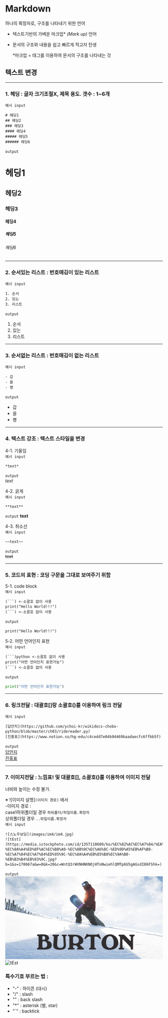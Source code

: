 # Markdown
하나의 확장자로, 구조를 나타내기 위한 언어
- 텍스트기반의 가벼운 마크업* *(Mark up)* 언어
- 문서의 구조와 내용을 쉽고 빠르게 적고자 탄생

  *마크업 = 태그를 이용하여 문서의 구조를 나타내는 것


## 텍스트 변경
---
### 1. 헤딩 : 글자 크기조절X, 제목 용도. 갯수 : 1~6개   

`예시 input`

```
# 헤딩1
## 헤딩2
### 헤딩3
#### 헤딩4
##### 헤딩5
###### 헤딩6  
```
`output`
# 헤딩1
## 헤딩2
### 헤딩3
#### 헤딩4
##### 헤딩5
###### 헤딩6  
---

### 2. 순서있는 리스트 : 번호매김이 있는 리스트
`예시 input`
```
1. 순서
2. 있는
3. 리스트
```
`output`
1. 순서
2. 있는
3. 리스트
---

### 3. 순서없는 리스트 : 번호매김이 없는 리스트
`예시 input`
```
- 갑
- 을
- 병
```
`output`
- 갑
- 을
- 병
---
### 4. 텍스트 강조 : 텍스트 스타일을 변경
4-1. 기울임  
`예시 input`
```
*text*
```    
`output`  
*text*   


4-2. 굵게  
`예시 input`
```
**text**
```    
`output`
**text**
  
4-3. 취소선  
`예시 input`
```
~~text~~
```    
`output`  
~~text~~

---
### 5. 코드의 표현 : 코딩 구문을 그대로 보여주기 위함
5-1. code block  
`예시 input`
```
(```) <-소괄호 없이 사용
print("Hello World!!!")
(```) <-소괄호 없이 사용
```
`output`
```
print("Hello World!!!")
```
5-2. 어떤 언어인지 표현  
`예시 input`
```
(```)python <-소괄호 없이 사용
print("어떤 언어인지 표현가능")
(```) <-소괄호 없이 사용
```
`output`
```python
print("어떤 언어인지 표현가능")
```

---
### 6. 링크전달 : 대괄호[]랑 소괄호()를 이용하여 링크 전달
`예시 input`
```
[답안지](https://github.com/ychoi-kr/wikidocs-chobo-python/blob/master/ch03/ridereader.py)
[진홍표](https://www.notion.so/hg-edu/c4cedd7e04b94469baadaecfc6ffbb5f)
```
`output`   
[답안지](https://github.com/ychoi-kr/wikidocs-chobo-python/blob/master/ch03/ridereader.py)  
[진홍표](https://www.notion.so/hg-edu/c4cedd7e04b94469baadaecfc6ffbb5f)

---
### 7. 이미지전달 :  느낌표! 및 대괄호[], 소괄호()를 이용하여 이미지 전달
너비와 높이는 수정 불가.

※ ![이미지 설명]`(이미지 경로)`  에서  
-이미지 경로 :  
case1하위폴더일 경우 `하위폴더/파일이름.확장자`  
상위폴더일 경우 `..파일이름.확장자`  
`예시 input`
```
![스노우보딩](images/im4/im4.jpg)  
![tEst](https://media.istockphoto.com/id/1357110609/ko/%EC%82%AC%EC%A7%84/%EA%B2%A8%EC%9A%B8-%EC%8A%A4%ED%8F%AC%EC%B8%A0-%EC%8B%9C%EC%A6%8C-%ED%9D%A5%EB%AF%B8-%EC%A7%84%EC%A7%84%ED%95%9C-%EC%8A%A4%EB%85%B8%EC%9A%B0-%EB%B3%B4%EB%93%9C.jpg?b=1&s=170667a&w=0&k=20&c=WntQ3rWVNHNKNOjHToNwiehlQMTp6U5gAGsdI86FShk=)
```
`output`
![스노우보딩](images/im4/im4.jpg)  
![tEst](https://media.istockphoto.com/id/1357110609/ko/%EC%82%AC%EC%A7%84/%EA%B2%A8%EC%9A%B8-%EC%8A%A4%ED%8F%AC%EC%B8%A0-%EC%8B%9C%EC%A6%8C-%ED%9D%A5%EB%AF%B8-%EC%A7%84%EC%A7%84%ED%95%9C-%EC%8A%A4%EB%85%B8%EC%9A%B0-%EB%B3%B4%EB%93%9C.jpg?b=1&s=170667a&w=0&k=20&c=WntQ3rWVNHNKNOjHToNwiehlQMTp6U5gAGsdI86FShk=)

### 특수기호 부르는 법 : 
- "-" : 하이픈 (대시)
- "/" : slash
- "\" : back slash
- "*" : asterisk (별, star)
- "`" : backtick 